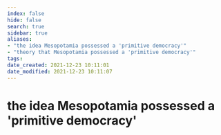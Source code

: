 ```yaml
---
index: false
hide: false
search: true
sidebar: true
aliases:
- "the idea Mesopotamia possessed a 'primitive democracy'"
- "theory that Mesopotamia possessed a 'primitive democracy'"
tags:
date_created: 2021-12-23 10:11:01
date_modified: 2021-12-23 10:11:07
---
```


# the idea Mesopotamia possessed a 'primitive democracy'
